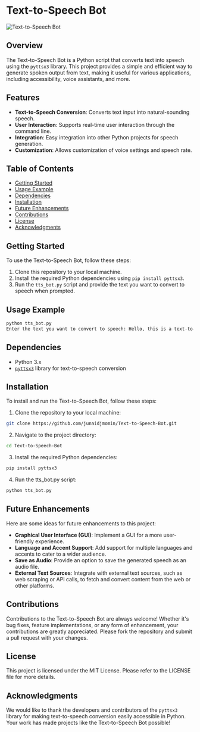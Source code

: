# Text-to-Speech Bot

![Text-to-Speech Bot](![image](https://github.com/junaidjmomin/Text-to-Speech-Bot/assets/121440706/62b36626-0a56-4a96-bd36-401b04a17018)
)

## Overview

The Text-to-Speech Bot is a Python script that converts text into speech using the `pyttsx3` library. This project provides a simple and efficient way to generate spoken output from text, making it useful for various applications, including accessibility, voice assistants, and more.

## Features

- **Text-to-Speech Conversion**: Converts text input into natural-sounding speech.
- **User Interaction**: Supports real-time user interaction through the command line.
- **Integration**: Easy integration into other Python projects for speech generation.
- **Customization**: Allows customization of voice settings and speech rate.

## Table of Contents

- [Getting Started](#getting-started)
- [Usage Example](#usage-example)
- [Dependencies](#dependencies)
- [Installation](#installation)
- [Future Enhancements](#future-enhancements)
- [Contributions](#contributions)
- [License](#license)
- [Acknowledgments](#acknowledgments)

## Getting Started

To use the Text-to-Speech Bot, follow these steps:

1. Clone this repository to your local machine.
2. Install the required Python dependencies using `pip install pyttsx3`.
3. Run the `tts_bot.py` script and provide the text you want to convert to speech when prompted.

## Usage Example

```bash
python tts_bot.py
Enter the text you want to convert to speech: Hello, this is a text-to-speech bot.
```

## Dependencies

- Python 3.x
- [`pyttsx3`](https://pypi.org/project/pyttsx3/) library for text-to-speech conversion

## Installation

To install and run the Text-to-Speech Bot, follow these steps:

1. Clone the repository to your local machine:

```bash
git clone https://github.com/junaidjmomin/Text-to-Speech-Bot.git
```

2. Navigate to the project directory:

```bash
cd Text-to-Speech-Bot
```

3. Install the required Python dependencies:

```bash
pip install pyttsx3
```

4. Run the tts_bot.py script:

```bash
python tts_bot.py
```

## Future Enhancements

Here are some ideas for future enhancements to this project:

- **Graphical User Interface (GUI)**: Implement a GUI for a more user-friendly experience.
- **Language and Accent Support**: Add support for multiple languages and accents to cater to a wider audience.
- **Save as Audio**: Provide an option to save the generated speech as an audio file.
- **External Text Sources**: Integrate with external text sources, such as web scraping or API calls, to fetch and convert content from the web or other platforms.

## Contributions

Contributions to the Text-to-Speech Bot are always welcome! Whether it's bug fixes, feature implementations, or any form of enhancement, your contributions are greatly appreciated. Please fork the repository and submit a pull request with your changes.

## License

This project is licensed under the MIT License. Please refer to the LICENSE file for more details.

## Acknowledgments

We would like to thank the developers and contributors of the `pyttsx3` library for making text-to-speech conversion easily accessible in Python. Your work has made projects like the Text-to-Speech Bot possible!
```
